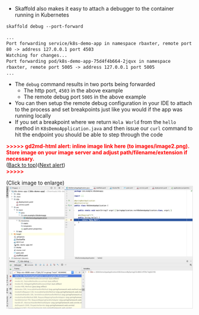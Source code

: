 *   Skaffold also makes it easy to attach a debugger to the container running in Kubernetes


```execute-1
skaffold debug --port-forward
```

```
...
Port forwarding service/k8s-demo-app in namespace rbaxter, remote port 80 -> address 127.0.0.1 port 4503
Watching for changes...
Port forwarding pod/k8s-demo-app-75d4f4b664-2jqvx in namespace rbaxter, remote port 5005 -> address 127.0.0.1 port 5005
...

```



*   The `debug` command results in two ports being forwarded
    *   The http port, `4503` in the above example
    *   The remote debug port `5005` in the above example
*   You can then setup the remote debug configuration in your IDE to attach to the process and set breakpoints just like you would if the app was running locally
*   If you set a breakpoint where we return `Hola World` from the `hello` method in `K8sDemoApplication.java` and then issue our `curl` command to hit the endpoint you should be able to step through the code



<p id="gdcalert2" ><span style="color: red; font-weight: bold">>>>>>  gd2md-html alert: inline image link here (to images/image2.png). Store image on your image server and adjust path/filename/extension if necessary. </span><br>(<a href="#">Back to top</a>)(<a href="#gdcalert3">Next alert</a>)<br><span style="color: red; font-weight: bold">>>>>> </span></p>

(Click image to enlarge)
![alt_text](images/image2.png "~/demo/src/main/java/com/example/demo/K8sDemoAppApplication.java")